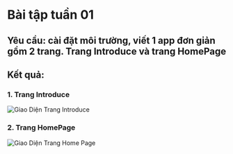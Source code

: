 # Bài tập tuần 01
## Yêu cầu: cài đặt môi trường, viết 1 app đơn giản gồm 2 trang. Trang Introduce và trang HomePage
## Kết quả:
### 1. Trang Introduce
![Giao Diện Trang Introduce](https://github.com/user-attachments/assets/adc96e2f-a398-4f4e-9594-090df4d45ca8)
### 2. Trang HomePage
![Giao Diện Trang Home Page](https://github.com/user-attachments/assets/6765eef4-88b9-4d4c-b6b0-a15425861c8d)
